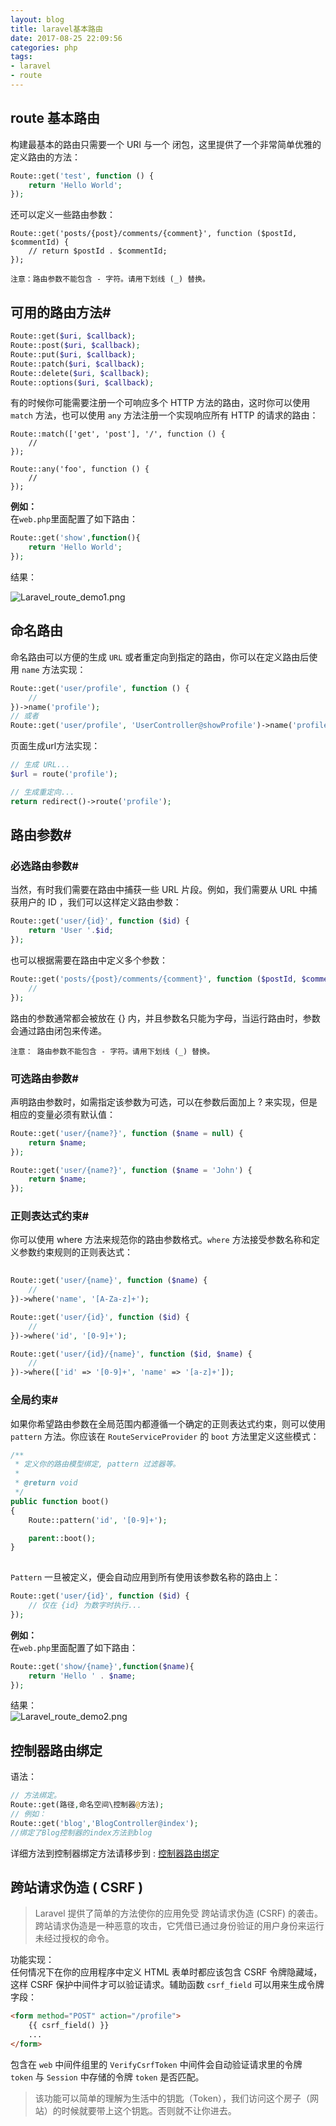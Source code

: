 ```yaml
---
layout: blog
title: laravel基本路由
date: 2017-08-25 22:09:56
categories: php
tags: 
- laravel
- route
---
```


## route 基本路由

构建最基本的路由只需要一个 URI 与一个 闭包，这里提供了一个非常简单优雅的定义路由的方法：
```php
Route::get('test', function () {
    return 'Hello World';
});
```
还可以定义一些路由参数：
```
Route::get('posts/{post}/comments/{comment}', function ($postId, $commentId) {
    // return $postId . $commentId;
});
```
`注意：路由参数不能包含 - 字符。请用下划线 (_) 替换。`   


## 可用的路由方法#
```PHP
Route::get($uri, $callback);
Route::post($uri, $callback);
Route::put($uri, $callback);
Route::patch($uri, $callback);
Route::delete($uri, $callback);
Route::options($uri, $callback);
```

有的时候你可能需要注册一个可响应多个 HTTP 方法的路由，这时你可以使用 `match` 方法，也可以使用 `any` 方法注册一个实现响应所有 HTTP 的请求的路由：

```
Route::match(['get', 'post'], '/', function () {
    //
});

Route::any('foo', function () {
    //
});
```

**例如：**   
在`web.php`里面配置了如下路由：
```php
Route::get('show',function(){
	return 'Hello World';
});
```
结果：

![Laravel_route_demo1.png](Laravel_route_demo1.png)

## 命名路由
命名路由可以方便的生成 `URL` 或者重定向到指定的路由，你可以在定义路由后使用 `name` 方法实现：
```php
Route::get('user/profile', function () {
    //
})->name('profile');
// 或者
Route::get('user/profile', 'UserController@showProfile')->name('profile');
```
页面生成url方法实现：
```php
// 生成 URL...
$url = route('profile');

// 生成重定向...
return redirect()->route('profile');
```


## 路由参数#

### 必选路由参数#
当然，有时我们需要在路由中捕获一些 URL 片段。例如，我们需要从 URL 中捕获用户的 ID ，我们可以这样定义路由参数：
```php
Route::get('user/{id}', function ($id) {
    return 'User '.$id;
});
```
也可以根据需要在路由中定义多个参数：
```php
Route::get('posts/{post}/comments/{comment}', function ($postId, $commentId) {
    //
});
```
路由的参数通常都会被放在 {} 内，并且参数名只能为字母，当运行路由时，参数会通过路由闭包来传递。

`注意： 路由参数不能包含 - 字符。请用下划线 (_) 替换。`

### 可选路由参数#
声明路由参数时，如需指定该参数为可选，可以在参数后面加上 ? 来实现，但是相应的变量必须有默认值：
```php
Route::get('user/{name?}', function ($name = null) {
    return $name;
});

Route::get('user/{name?}', function ($name = 'John') {
    return $name;
});
```

### 正则表达式约束#
你可以使用 where 方法来规范你的路由参数格式。`where` 方法接受参数名称和定义参数约束规则的正则表达式：
```php
	
Route::get('user/{name}', function ($name) {
    //
})->where('name', '[A-Za-z]+');

Route::get('user/{id}', function ($id) {
    //
})->where('id', '[0-9]+');

Route::get('user/{id}/{name}', function ($id, $name) {
    //
})->where(['id' => '[0-9]+', 'name' => '[a-z]+']);
```

### 全局约束#

如果你希望路由参数在全局范围内都遵循一个确定的正则表达式约束，则可以使用 `pattern` 方法。你应该在 `RouteServiceProvider` 的 `boot` 方法里定义这些模式：
```php	
/**
 * 定义你的路由模型绑定, pattern 过滤器等。
 *
 * @return void
 */
public function boot()
{
    Route::pattern('id', '[0-9]+');

    parent::boot();
}
	
```
`Pattern` 一旦被定义，便会自动应用到所有使用该参数名称的路由上：

```php
Route::get('user/{id}', function ($id) {
    // 仅在 {id} 为数字时执行...
});
```

**例如：**  
在`web.php`里面配置了如下路由：
```php
Route::get('show/{name}',function($name){
	return 'Hello ' . $name;
});
```
结果：  
![Laravel_route_demo2.png](Laravel_route_demo2.png)

## 控制器路由绑定
语法：
```php
// 方法绑定。
Route::get(路径,命名空间\控制器@方法);	
// 例如：
Route::get('blog','BlogController@index');
//绑定了Blog控制器的index方法到blog
```
详细方法到控制器绑定方法请移步到 : [控制器路由绑定](controller.md)

## 跨站请求伪造 ( CSRF )
> Laravel 提供了简单的方法使你的应用免受 跨站请求伪造 (CSRF) 的袭击。跨站请求伪造是一种恶意的攻击，它凭借已通过身份验证的用户身份来运行未经过授权的命令。

功能实现：   
任何情况下在你的应用程序中定义 HTML 表单时都应该包含 CSRF 令牌隐藏域，这样 CSRF 保护中间件才可以验证请求。辅助函数 `csrf_field` 可以用来生成令牌字段：
```html
<form method="POST" action="/profile">
    {{ csrf_field() }}
    ...
</form>
```
包含在 `web` 中间件组里的 `VerifyCsrfToken` 中间件会自动验证请求里的令牌 `token` 与 `Session` 中存储的令牌 `token` 是否匹配。

> 该功能可以简单的理解为生活中的钥匙（Token），我们访问这个房子（网站）的时候就要带上这个钥匙。否则就不让你进去。